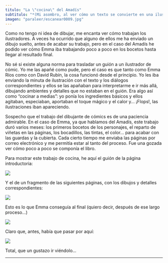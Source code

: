 ```yaml
---
titulo: "La \"cocina\" del Amadís"
subtitulo: "*(Mi asombro, al ver cómo un texto se convierte en una ilustración...)*"
imagen: "paraleer/escanear0009.jpg"
---
```

Como no tengo ni idea de dibujar, me encanta ver cómo trabajan los
ilustradores. A veces ha ocurrido que alguno de ellos me ha enviado un dibujo
suelto, antes de acabar su trabajo, pero en el caso del Amadís he podido ver
cómo Emma iba trabajando poco a poco en los bocetos hasta llegar al resultado
final.

No sé si existe alguna norma para trasladar un guión a un ilustrador de
cómic. Yo me las apañé como pude, pero el caso es que tanto como Emma Ríos
como con David Rubín, la cosa funcionó desde el principio. Yo les iba
enviando la minuta de ilustración con el texto y los diálogos
correspondientes y ellos se las apañaban para interpretarme e ir más allá,
dibujando ambientes y detalles que no estaban en el guión. Era algo así como
“cocinar a medias”: yo ponía los ingredientes básicos y ellos agitaban,
especiaban, aportaban el toque mágico y el calor y… ¡Flops!, las
ilustraciones iban apareciendo.

Sospecho que el trabajo del dibujante de cómics es de una paciencia
admirable. En el caso de Emma, ya que hablamos del Amadís, este trabajo duró
varios meses: los primeros bocetos de los personajes, el reparto de viñetas
en las páginas, los bocadillos, las tintas, el color… para acabar con las
guardas y la cubierta. Cada cierto tiempo me enviaba las páginas por correo
electrónico y me permitía estar al tanto del proceso. Fue una gozada ver cómo
poco a poco se componía el libro.

Para mostrar este trabajo de cocina, he aquí el guión de la página
introductoria:

![](/imagenes/paraleer/cocina_amadis1.jpg)

Y el de un fragmento de las siguientes páginas, con los dibujos y detalles
correspondientes:

![](/imagenes/paraleer/cocina_amadis2.jpg)

Esto es lo que Emma conseguía al final (quiero decir, después de ese largo
proceso…)

![](/imagenes/paraleer/cocina_amadis3.jpg)

Claro que, antes, había que pasar por aquí:

![](/imagenes/paraleer/cocina_amadis4.jpg)

Total, que un gustazo ir viéndolo…

* * *
